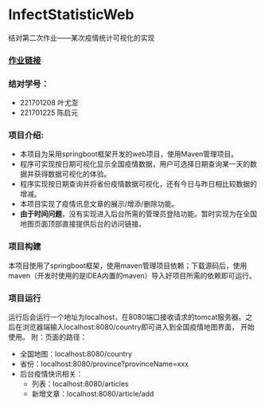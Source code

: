 # InfectStatisticWeb
结对第二次作业——某次疫情统计可视化的实现
### [作业链接](https://edu.cnblogs.com/campus/fzu/2020SPRINGS/homework/10460)
### 结对学号：
* 221701208     叶尤澎
* 221701225     陈启元

### 项目介绍:
* 本项目为采用springboot框架开发的web项目，使用Maven管理项目。
* 程序可实现按日期可视化显示全国疫情数据，用户可选择日期查询某一天的数据并获得数据可视化的体验。
* 程序实现按日期查询并将省份疫情数据可视化，还有今日与昨日相比较数据的增减。
* 本项目实现了疫情讯息文章的展示/增添/删除功能。
*  **由于时间问题**，没有实现进入后台所需的管理员登陆功能。暂时实现为在全国地图页面顶部直接提供后台的访问链接。

### 项目构建
本项目使用了springboot框架，使用maven管理项目依赖；下载源码后，使用maven（开发时使用的是IDEA内置的maven）导入好项目所需的依赖即可运行。

### 项目运行
运行后会运行一个地址为localhost，在8080端口接收请求的tomcat服务器。之后在浏览器端输入localhost:8080/country即可进入到全国疫情地图界面，
开始使用。
附：页面的路径：
- 全国地图：localhost:8080/country
- 省份：localhost:8080/province?provinceName=xxx
- 后台疫情快讯相关：
  - 列表：localhost:8080/articles
  - 新增文章：localhost:8080/article/add
